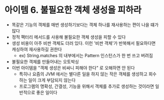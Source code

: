 # 아이템 6. 불필요한 객체 생성을 피하라

- 똑같은 기능의 객체를 매번 생성하기보다는 객체 하나를 재사용하는 편이 나을 떄가 많다
- 정적 팩터리 메서드를 사용해 불필요한 객체 생성을 피할 수 있다
- 생성 비용이 아주 비싼 객체도 더러 있다. 이런 '비싼 객체'가 반복해서 필요하다면 캐싱하여 재사용하길 권한다
  - ex) String.matches 의 내부에서는 Pattern 인스턴스가 한 번 쓰고 버려짐
- 불필요한 객체를 만들어내는 오토박싱
- 이번 아이템을 "객체 생성은 비싸니 피해야 한다" 로 오해하면 안 된다
  - 특히나 요즘의 JVM 에서는 별다른 일을 하지 않는 작은 객체를 생성하고 회수하는 일이 크게 부담되지 않는다
  - 프로그램의 명확성, 간결성, 기능을 위해서 객체를 추가로 생성하는 것이라면 일반적으로 좋은 일이다
